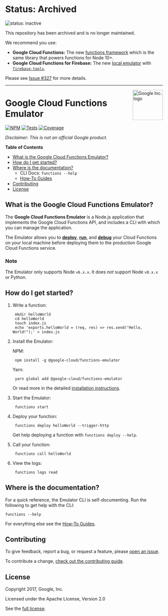 # Status: Archived

![status: inactive](https://img.shields.io/badge/status-inactive-red.svg)

This repository has been archived and is no longer maintained.

We recommend you use:
- **Google Cloud Functions:** The new [functions framework](https://github.com/GoogleCloudPlatform/functions-framework-nodejs) which is the same library that powers functions for Node 10+.
- **Google Cloud Functions for Firebase:** The new [local emulator](https://firebase.google.com/docs/functions/local-emulator) with [`firebase-tools`](https://github.com/firebase/firebase-tools).

Please see [Issue #327](https://github.com/GoogleCloudPlatform/cloud-functions-emulator/issues/327) for more details.

---

<img src="https://avatars2.githubusercontent.com/u/2810941?v=3&s=96" alt="Google Inc. logo" title="Google" align="right" height="96" width="96"/>

# Google Cloud Functions Emulator

[![NPM][1]][2] [![Tests][3]][4] [![Coverage][5]][6]

[1]: https://img.shields.io/npm/v/@google-cloud/functions-emulator.svg?style=flat
[2]: https://www.npmjs.org/package/@google-cloud/functions-emulator
[3]: https://img.shields.io/circleci/project/GoogleCloudPlatform/cloud-functions-emulator.svg
[4]: https://circleci.com/gh/GoogleCloudPlatform/cloud-functions-emulator
[5]: https://img.shields.io/codecov/c/github/GoogleCloudPlatform/cloud-functions-emulator/master.svg
[6]: https://codecov.io/github/GoogleCloudPlatform/cloud-functions-emulator

_Disclaimer: This is not an official Google product._

**Table of Contents**

* [What is the Google Cloud Functions Emulator?](#what-is-the-google-cloud-functions-emulator)
* [How do I get started?](#how-do-i-get-started)
* [Where is the documentation?](#where-is-the-documentation)
  * CLI Docs: `functions --help`
  * [How-To Guides](https://github.com/GoogleCloudPlatform/cloud-functions-emulator/wiki/How-To-Guides)
* [Contributing](#contributing)
* [License](#license)

## What is the Google Cloud Functions Emulator?

The **Google Cloud Functions Emulator** is a Node.js application that implements the Google Cloud Functions API, and includes a CLI with which you can manage the application.

The Emulator allows you to [**deploy**](https://github.com/GoogleCloudPlatform/cloud-functions-emulator/wiki/Deploying-functions), [**run**](https://github.com/GoogleCloudPlatform/cloud-functions-emulator/wiki/Calling-functions), and [**debug**](https://github.com/GoogleCloudPlatform/cloud-functions-emulator/wiki/Debugging-functions) your Cloud Functions on your local machine before deploying them to the production Google Cloud Functions service.

### Note
The Emulator only supports Node `v6.x.x`. It does *not* support Node `v8.x.x` or Python.

## How do I get started?

1. Write a function:

        mkdir helloWorld
        cd helloWorld
        touch index.js
        echo 'exports.helloWorld = (req, res) => res.send("Hello, World!");' > index.js

1. Install the Emulator:

    NPM:

        npm install -g @google-cloud/functions-emulator

    Yarn:

        yarn global add @google-cloud/functions-emulator

    Or read more in the detailed [installation instructions](https://github.com/GoogleCloudPlatform/cloud-functions-emulator/wiki/Installation).

1. Start the Emulator:

        functions start

1. Deploy your function:

        functions deploy helloWorld --trigger-http

    Get help deploying a function with `functions deploy --help`.

1. Call your function:

        functions call helloWorld

1. View the logs:

        functions logs read

## Where is the documentation?

For a quick reference, the Emulator CLI is self-documenting. Run the following to get help with the CLI:

    functions --help

For everything else see the [How-To Guides](https://github.com/GoogleCloudPlatform/cloud-functions-emulator/wiki/How-To-Guides).

## Contributing

To give feedback, report a bug, or request a feature, please [open an issue](https://github.com/GoogleCloudPlatform/cloud-functions-emulator/issues).

To contribute a change, [check out the contributing guide](https://github.com/GoogleCloudPlatform/cloud-functions-emulator/blob/master/.github/CONTRIBUTING.md).

## License

Copyright 2017, Google, Inc.

Licensed under the Apache License, Version 2.0

See the [full license](https://github.com/GoogleCloudPlatform/cloud-functions-emulator/blob/master/LICENSE).
